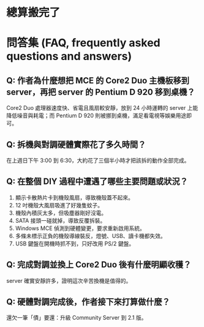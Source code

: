 # 總算搬完了

# 問答集 (FAQ, frequently asked questions and answers)

## Q: 作者為什麼想把 MCE 的 Core2 Duo 主機板移到 server，再把 server 的 Pentium D 920 移到桌機？
Core2 Duo 處理器速度快、省電且風扇較安靜，放到 24 小時運轉的 server 上能降低噪音與耗電；而 Pentium D 920 則被挪到桌機，滿足看電視等娛樂用途即可。

## Q: 拆機與對調硬體實際花了多久時間？
在上週日下午 3:00 到 6:30，大約花了三個半小時才把該拆的動作全部完成。

## Q: 在整個 DIY 過程中遭遇了哪些主要問題或狀況？
1. 顯示卡散熱片卡到機殼風扇，導致機殼蓋不起來。  
2. 12 吋機殼大風扇吸進了好幾隻蚊子。  
3. 機殼內積灰太多，但吸塵器剛好沒電。  
4. SATA 接頭一碰就掉，導致反覆拆裝。  
5. Windows MCE 偵測到硬體變更，要求重新啟用系統。  
6. 多條未標示正負的機殼導線裝反，燈號、USB、讀卡機都失效。  
7. USB 鍵盤在開機時抓不到，只好改用 PS/2 鍵盤。

## Q: 完成對調並換上 Core2 Duo 後有什麼明顯收穫？
server 確實安靜許多，證明這次辛苦換機是值得的。

## Q: 硬體對調完成後，作者接下來打算做什麼？
還欠一筆「債」要還：升級 Community Server 到 2.1 版。